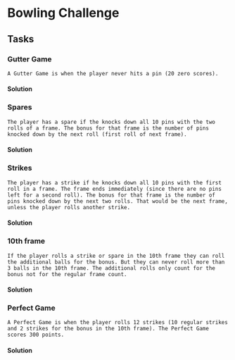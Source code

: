 # Bowling Challenge

## Tasks

### Gutter Game
```
A Gutter Game is when the player never hits a pin (20 zero scores).
```
#### Solution


### Spares
```
The player has a spare if the knocks down all 10 pins with the two rolls of a frame. The bonus for that frame is the number of pins knocked down by the next roll (first roll of next frame).
```
#### Solution


### Strikes
```
The player has a strike if he knocks down all 10 pins with the first roll in a frame. The frame ends immediately (since there are no pins left for a second roll). The bonus for that frame is the number of pins knocked down by the next two rolls. That would be the next frame, unless the player rolls another strike.
```
#### Solution


### 10th frame
```
If the player rolls a strike or spare in the 10th frame they can roll the additional balls for the bonus. But they can never roll more than 3 balls in the 10th frame. The additional rolls only count for the bonus not for the regular frame count.
```
#### Solution


### Perfect Game
```
A Perfect Game is when the player rolls 12 strikes (10 regular strikes and 2 strikes for the bonus in the 10th frame). The Perfect Game scores 300 points.
```
#### Solution
